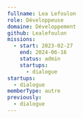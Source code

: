 ```yaml
---
fullname: Lea Lefoulon
role: Développeuse
domaine: Développement
github: Lealefoulon
missions:
  - start: 2023-02-27
    end: 2024-06-16
    status: admin
    startups:
      - dialogue
startups:
  - dialogue
memberType: autre
previously:
  - dialogue
---
```


